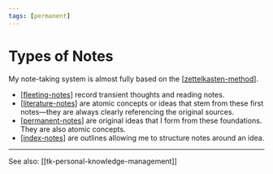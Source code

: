 ```yaml
---
tags: [permanent]
---
```


# Types of Notes

My note-taking system is almost fully based on the [[zettelkasten-method]]. 

- [[fleeting-notes]] record transient thoughts and reading notes. 
- [[literature-notes]] are atomic concepts or ideas that stem from these first notes—they are always clearly referencing the original sources. 
- [[permanent-notes]] are original ideas that I form from these foundations. They are also atomic concepts.
- [[index-notes]] are outlines allowing me to structure notes around an idea.

---
See also: [[tk-personal-knowledge-management]]

[//begin]: # "Autogenerated link references for markdown compatibility"
[zettelkasten-method]: ../3-literature/zettelkasten-method "Zettelkasten Method"
[fleeting-notes]: ../3-literature/fleeting-notes "Fleeting Notes"
[literature-notes]: ../3-literature/literature-notes "Literature Notes"
[permanent-notes]: ../3-literature/permanent-notes "Permanent Notes"
[index-notes]: ../3-literature/index-notes "Index Notes"
[//end]: # "Autogenerated link references"
